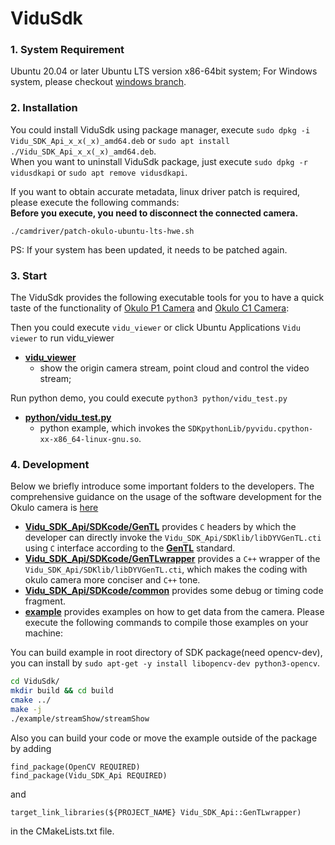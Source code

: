 

# ViduSdk

### 1. System Requirement

Ubuntu 20.04 or later Ubuntu LTS version x86-64bit system; For Windows system, please checkout [windows  branch](https://github.com/point-spread/ViduSdk/tree/windows).

### 2. Installation

You could install ViduSdk using package manager, execute `sudo dpkg -i Vidu_SDK_Api_x_x(_x)_amd64.deb` or `sudo apt install ./Vidu_SDK_Api_x_x(_x)_amd64.deb`.  
When you want to uninstall ViduSdk package, just execute `sudo dpkg -r vidusdkapi` or `sudo apt remove vidusdkapi`.  

If you want to obtain accurate metadata, linux driver patch is required, please execute the following commands:  
**Before you execute, you need to disconnect the connected camera.**
```
./camdriver/patch-okulo-ubuntu-lts-hwe.sh
```
PS: If your system has been updated, it needs to be patched again.

### 3. Start

The ViduSdk provides the following executable tools for you to have a quick taste of the functionality of [Okulo P1 Camera](https://www.pointspread.cn/okulo-p1) and [Okulo C1 Camera](https://www.pointspread.cn/okulo-c1):

Then you could execute `vidu_viewer` or click Ubuntu Applications `Vidu viewer` to run vidu_viewer
* **[vidu_viewer](vidu_viewer)**
  * show the origin camera stream, point cloud and control the video stream;

Run python demo, you could execute `python3 python/vidu_test.py`
* **[python/vidu_test.py](./python/vidu_test.py)**
  * python example, which invokes the ``SDKpythonLib/pyvidu.cpython-xx-x86_64-linux-gnu.so``.

### 4. Development

Below we briefly introduce some important folders to the developers. The comprehensive guidance on the usage of the software development for the Okulo camera is [here](https://fv9fikyv7kp.feishu.cn/drive/folder/K4KSfXzwUl5FnIdXq1Dca5IFnWo)

* **[Vidu_SDK_Api/SDKcode/GenTL](./Vidu_SDK_Api/SDKcode/GenTL)** provides ``C`` headers by which the developer can directly invoke the ``Vidu_SDK_Api/SDKlib/libDYVGenTL.cti``  using  ``C`` interface according to the **[GenTL](https://www.emva.org/wp-content/uploads/GenICam_GenTL_1_5.pdf)** standard.
* **[Vidu_SDK_Api/SDKcode/GenTLwrapper](./Vidu_SDK_Api/SDKcode/GenTLwrapper)** provides a ``C++`` wrapper of the ``Vidu_SDK_Api/SDKlib/libDYVGenTL.cti``, which makes the coding with okulo camera more conciser and ``C++`` tone.
* **[Vidu_SDK_Api/SDKcode/common](./Vidu_SDK_Api/SDKcode/common)** provides some debug or timing code fragment.
* **[example](./example)** provides examples on how to get data from the camera. Please execute the following commands to compile those examples on your machine:

You can build example in root directory of SDK package(need opencv-dev), you can install by `sudo apt-get -y install libopencv-dev python3-opencv`.

  ```bash
  cd ViduSdk/
  mkdir build && cd build
  cmake ../
  make -j
  ./example/streamShow/streamShow
  ```

Also you can build your code or move the example outside of the package by adding

```
find_package(OpenCV REQUIRED)
find_package(Vidu_SDK_Api REQUIRED)
```
and

```
target_link_libraries(${PROJECT_NAME} Vidu_SDK_Api::GenTLwrapper)
```

in the CMakeLists.txt file.
